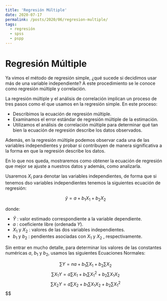 ```yaml
---
title: 'Regresión Múltiple'
date: 2020-07-17
permalink: /posts/2020/06/regresion-multiple/
tags:
  - regresión
  - spss
  - pspp
---
```


# Regresión Múltiple

Ya vimos el método de regresión simple, ¿qué sucede si decidimos usar más de una variable independiente? A este procedimiento se le conoce como regresión múltiple y correlación.

La regresión múltiple y el análisis de correlación implican un proceso de tres pasos como el que usamos en la regresión simple. En este proceso:

 - Describimos la ecuación de regresión múltiple.
 -  Examinamos el error estándar de regresión múltiple de la estimación.
 -  Utilizamos el análisis de correlación múltiple para determinar qué tan bien la ecuación de regresión describe los datos observados.

Además, en la regresión múltiple podemos observar cada una de las variables independientes y probar si contribuyen de manera significativa a la forma en que la regresión describe los datos.

En lo que nos queda, mostraremos como obtener la ecuación de regresión que mejor se ajuste a nuestros datos y además, como analizarla.

Usaremos $X_i$ para denotar las variables independientes, de forma que si tenemos dso variables independientes tenemos la siguientes ecuación de regresión:

$$\hat{y} = a + b_1 X_1 + b_2 X_2 $$

donde:

- $\hat{Y}$ :  valor estimado correspondiente a la variable dependiente.
- $a$ : coeficiente libre (ordenada $Y$).
- $X_1$ y $X_2$ : valores de las dos variables independientes.
- $b_1$ y $b_2$ :  pendientes asociadas con $X_1$ y $X_2$ , respectivamente.

Sin entrar en mucho detalle, para determinar los valores de las constantes numéricas $a$, $b_1$ y $b_2$, usamos las siguientes Ecuaciones Normales:


$$ \sum Y = na + b_1 \sum X_1 + b_2 \sum X_2 $$
$$ \sum X_1 Y = a \sum X_1 + b_1 \sum X_1^2 + b_2 \sum X_1X_2 $$
$$ \sum X_2Y = a \sum X_2 + b_1 \sum X_1X_2 + b_2 \sum X_1^2 $$
$$
